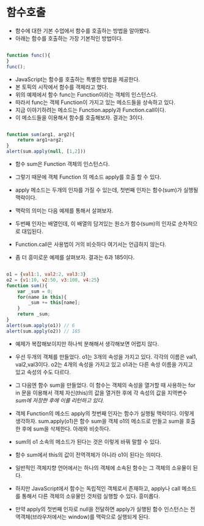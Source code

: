 
함수호출
=========

- 함수에 대한 기본 수업에서 함수를 호출하는 방법을 알아봤다.
- 아래는 함수를 호출하는 가장 기본적인 방법이다.

~~~javascript

function func(){
}
func();

~~~

- JavaScript는 함수를 호출하는 특별한 방법을 제공한다.
- 본 토픽의 시작에서 함수를 객체라고 했다.
- 위의 예제에서 함수 func는 Function이라는 객체의 인스턴스다.
- 따라서 func는 객체 Function이 가지고 있는 메소드들을 상속하고 있다.
- 지금 이야기하려는 메소드는 Function.apply과 Function.call이다.
- 이 메소드들을 이용해서 함수를 호출해보자. 결과는 3이다.

~~~javascript

function sum(arg1, arg2){
    return arg1+arg2;
}
alert(sum.apply(null, [1,2]))

~~~

- 함수 sum은 Function 객체의 인스턴스다.
- 그렇기 때문에 객체 Function 의 메소드 apply를 호출 할 수 있다.
- apply 메소드는 두개의 인자를 가질 수 있는데, 첫번째 인자는 함수(sum)가 실행될 맥락이다.
- 맥락의 의미는 다음 예제를 통해서 살펴보자.
- 두번째 인자는 배열인데, 이 배열의 담겨있는 원소가 함수(sum)의 인자로 순차적으로 대입된다.
- Function.call은 사용법이 거의 비슷하다 여기서는 언급하지 않는다.


- 좀 더 흥미로운 예제를 살펴보자. 결과는 6과 185이다.

~~~javascript

o1 = {val1:1, val2:2, val3:3}
o2 = {v1:10, v2:50, v3:100, v4:25}
function sum(){
    var _sum = 0;
    for(name in this){
        _sum += this[name];
    }
    return _sum;
}
alert(sum.apply(o1)) // 6
alert(sum.apply(o2)) // 185

~~~

- 예제가 복잡해보이지만 하나씩 분해해서 생각해보면 어렵지 않다.

- 우선 두개의 객체를 만들었다. o1는 3개의 속성을 가지고 있다. 각각의 이름은 val1, val2,val3이다. o2는 4개의 속성을 가지고 있고 o1과는 다른 속성 이름을 가지고 있고 속성의 수도 다르다.

- 그 다음엔 함수 sum을 만들었다. 이 함수는 객체의 속성을 열거할 때 사용하는 for in 문을 이용해서 객체 자신(this)의 값을 열거한 후에 각 속성의 값을 지역변수 _sum에 저장한 후에 이를 리턴하고 있다._

- 객체 Function의 메소드 apply의 첫번째 인자는 함수가 실행될 맥락이다. 이렇게 생각하자. sum.apply(o1)은 함수 sum을 객체 o1의 메소드로 만들고 sum을 호출한 후에 sum을 삭제한다. 아래와 비슷하다.





- sum의 o1 소속의 메소드가 된다는 것은 이렇게 바꿔 말할 수 있다.
- 함수 sum에서 this의 값이 전역객체가 아니라 o1이 된다는 의미다.
- 일반적인 객체지향 언어에서는 하나의 객체에 소속된 함수는 그 객체의 소유물이 된다.
- 하지만 JavaScript에서 함수는 독립적인 객체로서 존재하고, apply나 call 메소드를 통해서 다른 객체의 소유물인 것처럼 실행할 수 있다. 흥미롭다.

- 만약 apply의 첫번째 인자로 null을 전달하면 apply가 실행된 함수 인스턴스는 전역객체(브라우저에서는 window)를 맥락으로 실행되게 된다.
